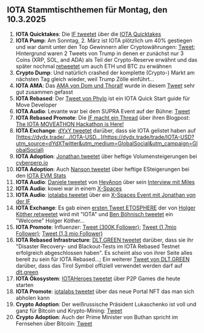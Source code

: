 ## IOTA Stammtischthemen für Montag, den 10.3.2025

1. **IOTA Quicktakes**: Die [IF tweetet](https://x.com/iota/status/1896923783786562019) über die [IOTA Quicktakes](https://x.com/iota/status/1896923783786562019)
2. **IOTA Pump**: Am Sonntag, 2. März ist IOTA plötzlich um 40% gestiegen und war damit unter den Top Gewinnern aller Cryptowährungen: [Tweet](https://x.com/Vrom14286662/status/1896244825776918828); Hintergrund waren 2 Tweets von Trump in denen er zunächst nur 3 Coins (XRP, SOL, and ADA) als Teil der Crypto-Reserve erwähnt und das später nochmal [retweetet](https://x.com/trump_repost/status/1896247384923050059) um auch ETH und BTC zu erwähnen
3. **Crypto Dump**: Und natürlich crashed der komplette (Crypto-) Markt am nächsten Tag gleich wieder, weil Trump Zölle einführt...
4. **IOTA AMA**: Das [AMA von Dom und Thoralf](https://x.com/iota/status/1895140864181100548) wurde in diesem [Tweet](https://x.com/GMZeusINV/status/1895223480192508268) sehr gut zusammen gefasst
5. **IOTA Rebased**: Der [Tweet von Phylo](https://x.com/PhyloIota/status/1895996421628969061) ist ein IOTA Quick Start guide für Move Developer
6. **IOTA Audio**: Levante war bei dem SUPRA Event auf der Bühne: [Tweet](https://x.com/Cigamatoi/status/1896114053488996506)
7. **IOTA Rebased Promote**: Die [IF macht ein Thread](https://x.com/iota/status/1896515909507756196) über ihren Blogpost: [The IOTA MOVEATHON Hackathon is Here!](https://blog.iota.org/iota-moveathon-hackathon/)
8. **IOTA Exchange**: [dYxY tweetet](https://x.com/dYdX/status/1896509796683293148) darüber, dass sie IOTA gelistet haben auf [https://dydx.trade/.../IOTA-USD...](https://dydx.trade/trade/IOTA-USD?utm_source=dYdXTwitter&utm_medium=GlobalSocial&utm_campaign=GlobalSocial)
9. **IOTA Adoption**: [Jonathan tweetet](https://x.com/3rdEclips3/status/1896945494942994574) über heftige Volumensteigerungen bei [cyberperp.io](https://cyberperp.io/)
10. **IOTA Adoption**: Auch [Nanson tweetet](https://x.com/nansen_ai/status/1897196145354617250) über heftige ESteigerungen bei den [IOTA EVM Stats](https://explorer.evm.iota.org/stats)
11. **IOTA Audio**: [Daniele tweetet](https://x.com/danielesesta/status/1897013839738364214) von [HeyAnon](https://x.com/heyanonai) über sein [Interview mit Miles](https://youtu.be/UwkfdRtGQjg)
12. **IOTA Audio**: kowei war in einem [X-Spaces](https://x.com/web3globalmedia/status/1897250724163281248)
13. **IOTA Audio**: [iotalabs tweetet](https://x.com/iotalabs_/status/1896599969697824795) über ein [X-Spaces Event mit Jonathan von der IF](https://x.com/i/spaces/1ypJdZVYpkQKW/peek)
14. **IOTA Exchange**: Es gab einen [ersten Tweet ETOSPHERE](https://x.com/ETOSPHERES/status/1897267064546713632) der von [Holger Köther retweetet](https://x.com/HolgerKoether/status/1897267309556969624) wird mit "IOTA" und [Ben Böhnisch tweetet](https://x.com/BenBoenisch/status/1897565334690844733) ein "Welcome" Holger Köther...
15. **IOTA Promote**: Influenzer: [Tweet (300K Follower)](https://x.com/crypto_rand/status/1897211264285466912); [Tweet (1,7mio Follower)](https://x.com/Ashcryptoreal/status/1897541905224704240); [Tweet (1,3 mio Follower)](https://x.com/TheCryptoLark/status/1897546834752479392)
16. **IOTA Rebased Infrastructure**: [DLT.GREEN tweetet](https://x.com/dlt_green/status/1897561210725273808) darüber, dass sie ihr "Disaster Recovery- und Blackout-Tests im IOTA Rebased Testnet erfolgreich abgeschlossen haben". Es scheint also von ihrer Seite alles bereit zu sein für IOTA Rebased...; Ein weiterer [Tweet von DLT.GREEN](https://x.com/dlt_green/status/1897595058917876173) darüber, dass das Tirol Symbol offiziell verwendet werden darf auf [dlt.green](dlt.green)
17. **IOTA Ökosystem**: [IOTAHeroes tweetet](https://x.com/IotaHeroes/status/1897563360331284780) über P2P Games die heute starten
18. **IOTA Promote**: [iotalabs tweetet](https://x.com/iotalabs_/status/1896938811185061999) über das neue Portal NFT das man sich abholen kann
19. **Crypto Adoption**: Der weißrussische Präsident Lukaschenko ist voll und ganz für Bitcoin und Krypto-Mining: [Tweet](https://x.com/RWAwatchlist_/status/1897626952787226714)
20. **Crypto Adoption**: Auch der Prime Minister von Buthan spricht im Fernsehen über Bitcoin: [Tweet](https://x.com/TheBTCTherapist/status/1897620921692586467)
